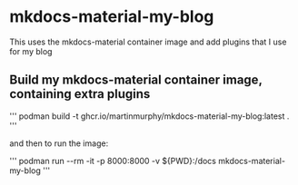# mkdocs-material-my-blog

This uses the mkdocs-material container image and add plugins that I use for my blog


## Build my mkdocs-material container image, containing extra plugins

'''
podman build -t ghcr.io/martinmurphy/mkdocs-material-my-blog:latest .
'''

and then to run the image:

'''
podman run --rm -it -p 8000:8000 -v ${PWD}:/docs mkdocs-material-my-blog
'''
